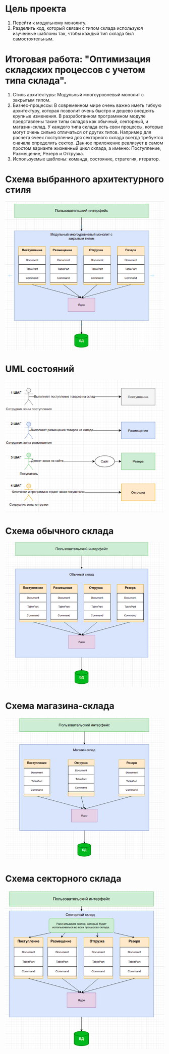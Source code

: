 # Цель проекта
1. Перейти к модульному монолиту.
2. Разделить код, который связан с типом склада используюя изученные шаблоны так, чтобы каждый тип склада был самостоятельным.

# Итоговая работа: "Оптимизация складских процессов с учетом типа склада".

1. Стиль архитектуры: Модульный многоуровневый монолит с закрытым типом.
2. Бизнес-процессы: В современном мире очень важно иметь гибкую архитектуру, которая позволит очень быстро и дешево внедрять крупные изменения. В разработанном программном модуле представлены такие типы складов как обычный, секторный, и магазин-склад. У каждого типа склада есть свои процессы, которые могут очень сильно отличаться от других типов. Например для расчета ячеек поступления для секторного склада всегда требуется сначала определить сектор. Данное приложение реализует в самом простом варианте жизненный цикл склада, а именно: Поступление, Размещение, Резерв и Отгрузка.
3. Используемые шаблоны: команда, состояние, стратегия, итератор.

# Схема выбранного архитектурного стиля
![img.png](https://github.com/Sapronovps/OtusHomework/blob/main/src/FinalWork/img.png)

# UML состояний
![img_1.png](https://github.com/Sapronovps/OtusHomework/blob/main/src/FinalWork/img_1.png)

# Схема обычного склада
![img_1.png](https://github.com/Sapronovps/OtusHomework/blob/main/src/FinalWork/regular.png)

# Схема магазина-склада
![img_1.png](https://github.com/Sapronovps/OtusHomework/blob/main/src/FinalWork/store.png)

# Схема секторного склада
![img_1.png](https://github.com/Sapronovps/OtusHomework/blob/main/src/FinalWork/sector.png)
